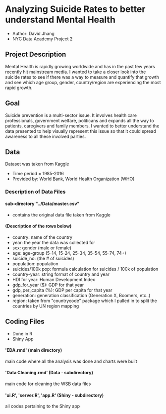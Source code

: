 # Analyzing Suicide Rates to better understand Mental Health 
- Author: David Jhang
- NYC Data Academy Project 2

## Project Description
Mental Health is rapidly growing worldwide and has in the past few years recently hit mainstream media.  I wanted to take a closer look into the suicide rates to see if there was a way to measure and quantify that growth and see which age group, gender, country/region are experiencing the most rapid growth.

## Goal
Suicide prevention is a multi-sector issue.  It involves health care professionals, government welfare, politicans and expands all the way to patients, caregivers and family members.  I wanted to better understand the data presented to help visually represent this issue so that it could spread awareness to all these involved parties.


## Data
Dataset was taken from Kaggle
- Time period = 1985-2016
- Provided by: World Bank, World Health Organization (WHO)

### Description of Data Files

#### sub-directory "../Data/master.csv"
- contains the original data file taken from Kaggle

#### (Description of the rows below)

- country: name of the country
- year: the year the data was collected for
- sex: gender (male or female)
- age: age-group (5-14, 15-24, 25-34, 35-54, 55-74, 74+)
- suicide_no: (the # of suicides)
- population: population
- suicides/100k pop: formula calculation for suicides / 100k of population
- country-year: string format of country and year
- HDI for year: Human Development Index
- gdp_for_year ($): GDP for that year
- gdp_per_capita (%): GDP per capita for that year
- generation: generation classification (Generation X, Boomers, etc..)
- region: taken from "countrycode" package which I pulled in to split the countries by UN region mapping

## Coding Files
- Done in R
- Shiny App

#### 'EDA.rmd' (main directory)
main code where all the analysis was done and charts were built
#### 'Data Cleaning.rmd' (Data - subdirectory)
main code for cleaning the WSB data files
#### 'ui.R', 'server.R', 'app.R' (Shiny - subdirectory)
all codes pertaining to the Shiny app
